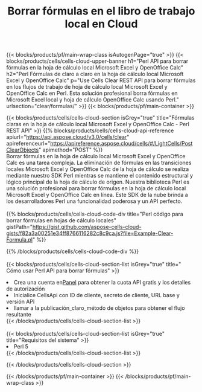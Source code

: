 ﻿---
title:  Borrar fórmulas en el libro de trabajo local en Cloud
description: API y SDK en la nube para borrar fórmulas en Microsoft Excel y OpenOffice Calc. Fórmulas claras en hojas de cálculo locales por Cells Cloud API. SDK admite tipos de lenguajes de desarrollo. Incluyen Android, C#, Go, Java, NodeJS, Perl, PHP, Python, Ruby y Swift.
url: /es/perl/clear/formulas/
---
{{< blocks/products/pf/main-wrap-class isAutogenPage="true" >}}
{{< blocks/products/cells/cells-cloud-upper-banner h1="Perl API para borrar fórmulas en la hoja de cálculo local Microsoft Excel y OpenOffice Calc" h2="Perl Fórmulas de claro a claro en la hoja de cálculo local Microsoft Excel y OpenOffice Calc" p="Use Cells Clear REST API para borrar fórmulas en los flujos de trabajo de hoja de cálculo local Microsoft Excel y OpenOffice Calc en Perl. Esta solución profesional borra fórmulas en Microsoft Excel local y hoja de cálculo OpenOffice Calc usando Perl." urlsection="clear/formulas/" >}}
{{< blocks/products/pf/main-container >}}

{{< blocks/products/cells/cells-cloud-section isGrey="true" title="Fórmulas claras en la hoja de cálculo local Microsoft Excel y OpenOffice Calc - Perl REST API" >}}
{{% blocks/products/cells/cells-cloud-api-reference apiurl="https://api.aspose.cloud/v3.0/cells/clear" apireferenceurl="https://apireference.aspose.cloud/cells/#/LightCells/PostClearObjects" apimethod="POST" %}}
<br/>
Borrar fórmulas en la hoja de cálculo local Microsoft Excel y OpenOffice Calc es una tarea compleja. La eliminación de fórmulas en las transiciones locales Microsoft Excel y OpenOffice Calc de la hoja de cálculo se realiza mediante nuestro SDK Perl mientras se mantiene el contenido estructural y lógico principal de la hoja de cálculo de origen. Nuestra biblioteca Perl es una solución profesional para borrar fórmulas en la hoja de cálculo local Microsoft Excel y OpenOffice Calc en línea. Este SDK de la nube brinda a los desarrolladores Perl una funcionalidad poderosa y un API perfecto.
<br/>
<br/>
{{% blocks/products/cells/cells-cloud-code-div title="Perl código para borrar fórmulas en hojas de cálculo locales" gistPath="https://gist.github.com/aspose-cells-cloud-gists/f82a3a00251e34ff8766116282c8c9ca.js?file=Example-Clear-Formula.pl" %}}
  
{{% /blocks/products/cells/cells-cloud-code-div %}}
<br/>
<br/>
{{< blocks/products/cells/cells-cloud-section-list isGrey="true" title=" Cómo usar Perl API para borrar fórmulas" >}}
<li> Crea una cuenta en<a href="https://dashboard.aspose.cloud/">Panel</a> para obtener la cuota API gratis y los detalles de autorización</li>
<li>Inicialice CellsApi con ID de cliente, secreto de cliente, URL base y versión API</li>
<li>llamar a la publicación_claro_método de objetos para obtener el flujo resultante</li>
{{< /blocks/products/cells/cells-cloud-section-list >}}
<br/>
<br/>
{{< blocks/products/cells/cells-cloud-section-list isGrey="true" title="Requisitos del sistema" >}}
<li>Perl 5</li>
{{< /blocks/products/cells/cells-cloud-section-list >}}

{{< /blocks/products/cells/cells-cloud-section >}}

{{< /blocks/products/pf/main-container >}}
{{< /blocks/products/pf/main-wrap-class >}}
